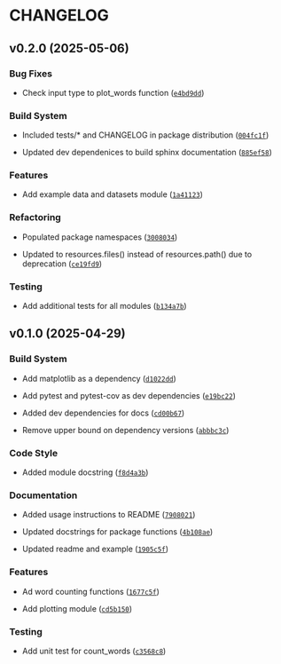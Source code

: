 # CHANGELOG


## v0.2.0 (2025-05-06)

### Bug Fixes

- Check input type to plot_words function
  ([`e4bd9dd`](https://github.com/dtavizondykstra/countpy/commit/e4bd9ddc26f387dc63ce6cdc39eb53316b232e9f))

### Build System

- Included tests/* and CHANGELOG in package distribution
  ([`004fc1f`](https://github.com/dtavizondykstra/countpy/commit/004fc1f1f2322265d3d218ef0bc726d80d4026a0))

- Updated dev dependenices to build sphinx documentation
  ([`885ef58`](https://github.com/dtavizondykstra/countpy/commit/885ef5837441329e88480c30a2cf74b17399520a))

### Features

- Add example data and datasets module
  ([`1a41123`](https://github.com/dtavizondykstra/countpy/commit/1a4112348845b88e31bc50df6958b46ea116b638))

### Refactoring

- Populated package namespaces
  ([`3008034`](https://github.com/dtavizondykstra/countpy/commit/300803479f6f61f2810d85adffe4cf32eefd16aa))

- Updated to resources.files() instead of resources.path() due to deprecation
  ([`ce19fd9`](https://github.com/dtavizondykstra/countpy/commit/ce19fd9d14123b4bc8da0b36c7f4cc7d2607865a))

### Testing

- Add additional tests for all modules
  ([`b134a7b`](https://github.com/dtavizondykstra/countpy/commit/b134a7be53fc1eab8f456bcb52957ded14e94d86))


## v0.1.0 (2025-04-29)

### Build System

- Add matplotlib as a dependency
  ([`d1022dd`](https://github.com/dtavizondykstra/countpy/commit/d1022dd9fbc3e6d38d9768d230773d1345d00e2b))

- Add pytest and pytest-cov as dev dependencies
  ([`e19bc22`](https://github.com/dtavizondykstra/countpy/commit/e19bc220e68e8abf72d9353e5a737c49756f3b86))

- Added dev dependencies for docs
  ([`cd00b67`](https://github.com/dtavizondykstra/countpy/commit/cd00b6752356309c0bb387a3ce10def848054a96))

- Remove upper bound on dependency versions
  ([`abbbc3c`](https://github.com/dtavizondykstra/countpy/commit/abbbc3cfc24d00def3aebc811f74562633e05564))

### Code Style

- Added module docstring
  ([`f8d4a3b`](https://github.com/dtavizondykstra/countpy/commit/f8d4a3bf3ba6bf0d312b261c36b1e1ad77148fc4))

### Documentation

- Added usage instructions to README
  ([`7908021`](https://github.com/dtavizondykstra/countpy/commit/7908021e200087f3763505d809e67923942a04be))

- Updated docstrings for package functions
  ([`4b108ae`](https://github.com/dtavizondykstra/countpy/commit/4b108ae572110d43e048514fd073e14dd3434873))

- Updated readme and example
  ([`1905c5f`](https://github.com/dtavizondykstra/countpy/commit/1905c5f3afd59da474da6b8f4d778ed20da9fc9c))

### Features

- Ad word counting functions
  ([`1677c5f`](https://github.com/dtavizondykstra/countpy/commit/1677c5feea1d78105d8640a13fcef91d34a0fd6b))

- Add plotting module
  ([`cd5b150`](https://github.com/dtavizondykstra/countpy/commit/cd5b1505dd6574923796ad95efc1fba3aabee2fe))

### Testing

- Add unit test for count_words
  ([`c3568c8`](https://github.com/dtavizondykstra/countpy/commit/c3568c80724c65143755fcfeb283ec6e2bb40a6b))
